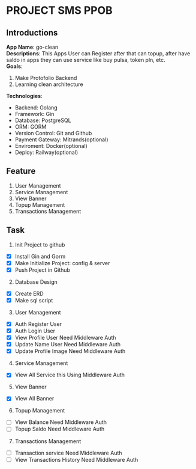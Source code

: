 # PROJECT SMS PPOB

## Introductions

**App Name**: go-clean  
**Descriptions**: This Apps User can Register after that can topup, after have saldo in apps they can use service like buy pulsa, token pln, etc.  
**Goals**:

1. Make Protofolio Backend
2. Learning clean architecture

**Technologies**:

- Backend: Golang
- Framework: Gin
- Database: PostgreSQL
- ORM: GORM
- Version Control: Git and Github
- Payment Gateway: Mitrands(optional)
- Enviroment: Docker(optional)
- Deploy: Railway(optional)

## Feature

1. User Management
2. Service Management
3. View Banner
4. Topup Management
5. Transactions Management

## Task

1. Init Project to github

- [x] Install Gin and Gorm
- [x] Make Initialize Project: config & server
- [x] Push Project in Github

2. Database Design

- [x] Create ERD
- [x] Make sql script

3. User Management

- [x] Auth Register User
- [x] Auth Login User
- [x] View Profile User Need Middleware Auth
- [x] Update Name User Need Middleware Auth
- [x] Update Profile Image Need Middleware Auth

4. Service Management

- [x] View All Service this Using Middleware Auth

5. View Banner

- [x] View All Banner

6. Topup Management

- [ ] View Balance Need Middleware Auth
- [ ] Topup Saldo Need Middleware Auth

7. Transactions Management

- [ ] Transaction service Need Middleware Auth
- [ ] View Transactions History Need Middleware Auth

